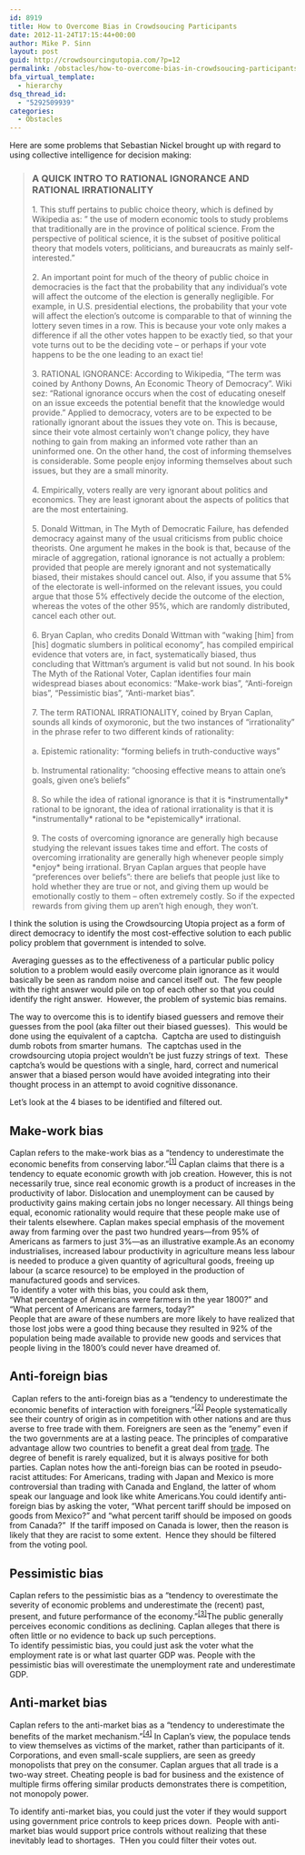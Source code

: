 ```yaml
---
id: 8919
title: How to Overcome Bias in Crowdsoucing Participants
date: 2012-11-24T17:15:44+00:00
author: Mike P. Sinn
layout: post
guid: http://crowdsourcingutopia.com/?p=12
permalink: /obstacles/how-to-overcome-bias-in-crowdsoucing-participants/
bfa_virtual_template:
  - hierarchy
dsq_thread_id:
  - "5292509939"
categories:
  - Obstacles
---
```

<div>
  Here are some problems that Sebastian Nickel brought up with regard to using collective intelligence for decision making:
</div>

> <div>
>   <h3>
>     A QUICK INTRO TO RATIONAL IGNORANCE AND RATIONAL IRRATIONALITY
>   </h3>
>   
>   <p>
>     1. This stuff pertains to public choice theory, which is defined by Wikipedia as: &#8221; the use of modern economic tools to study problems that traditionally are in the province of political science. From the perspective of political science, it is the subset of positive political theory that models voters, politicians, and bureaucrats as mainly self-interested.&#8221;<br clear="none" /><br clear="none" />2. An important point for much of the theory of public choice in democracies is the fact that the probability that any individual&#8217;s vote will affect the outcome of the election is generally negligible. For example, in U.S. presidential elections, the probability that your vote will affect the election&#8217;s outcome is comparable to that of winning the lottery seven times in a row. This is because your vote only makes a difference if all the other votes happen to be exactly tied, so that your vote turns out to be the deciding vote &#8211; or perhaps if your vote happens to be the one leading to an exact tie!<br clear="none" /><br clear="none" />3. RATIONAL IGNORANCE: According to Wikipedia, &#8220;The term was coined by Anthony Downs, An Economic Theory of Democracy&#8221;. Wiki sez: &#8220;Rational ignorance occurs when the cost of educating oneself on an issue exceeds the potential benefit that the knowledge would provide.&#8221; Applied to democracy, voters are to be expected to be rationally ignorant about the issues they vote on. This is because, since their vote almost certainly won&#8217;t change policy, they have nothing to gain from making an informed vote rather than an uninformed one. On the other hand, the cost of informing themselves is considerable. Some people enjoy informing themselves about such issues, but they are a small minority.<br clear="none" /><br clear="none" />4. Empirically, voters really are very ignorant about politics and economics. They are least ignorant about the aspects of politics that are the most entertaining.<br clear="none" /><br clear="none" />5. Donald Wittman, in The Myth of Democratic Failure, has defended democracy against many of the usual criticisms from public choice theorists. One argument he makes in the book is that, because of the miracle of aggregation, rational ignorance is not actually a problem: provided that people are merely ignorant and not systematically biased, their mistakes should cancel out. Also, if you assume that 5% of the electorate is well-informed on the relevant issues, you could argue that those 5% effectively decide the outcome of the election, whereas the votes of the other 95%, which are randomly distributed, cancel each other out.<br clear="none" /><br clear="none" />6. Bryan Caplan, who credits Donald Wittman with &#8220;waking [him] from [his] dogmatic slumbers in political economy&#8221;, has compiled empirical evidence that voters are, in fact, systematically biased, thus concluding that Wittman&#8217;s argument is valid but not sound. In his book The Myth of the Rational Voter, Caplan identifies four main widespread biases about economics: &#8220;Make-work bias&#8221;, &#8220;Anti-foreign bias&#8221;, &#8220;Pessimistic bias&#8221;, &#8220;Anti-market bias&#8221;.<br clear="none" /><br clear="none" />7. The term RATIONAL IRRATIONALITY, coined by Bryan Caplan, sounds all kinds of oxymoronic, but the two instances of &#8220;irrationality&#8221; in the phrase refer to two different kinds of rationality:<br clear="none" /><br clear="none" />a. Epistemic rationality: &#8220;forming beliefs in truth-conductive ways&#8221;<br clear="none" /><br clear="none" />b. Instrumental rationality: &#8220;choosing effective means to attain one&#8217;s goals, given one&#8217;s beliefs&#8221;<br clear="none" /><br clear="none" />8. So while the idea of rational ignorance is that it is *instrumentally* rational to be ignorant, the idea of rational irrationality is that it is *instrumentally* rational to be *epistemically* irrational.<br clear="none" /><br clear="none" />9. The costs of overcoming ignorance are generally high because studying the relevant issues takes time and effort. The costs of overcoming irrationality are generally high whenever people simply *enjoy* being irrational. Bryan Caplan argues that people have &#8220;preferences over beliefs&#8221;: there are beliefs that people just like to hold whether they are true or not, and giving them up would be emotionally costly to them &#8211; often extremely costly. So if the expected rewards from giving them up aren&#8217;t high enough, they won&#8217;t.
>   </p>
> </div>

I think the solution is using the Crowdsourcing Utopia project as a form of direct democracy to identify the most cost-effective solution to each public policy problem that government is intended to solve.

<div>
  <p>
     Averaging guesses as to the effectiveness of a particular public policy solution to a problem would easily overcome plain ignorance as it would basically be seen as random noise and cancel itself out.  The few people with the right answer would pile on top of each other so that you could identify the right answer.  However, the problem of systemic bias remains.
  </p>
  
  <p>
    The way to overcome this is to identify biased guessers and remove their guesses from the pool (aka filter out their biased guesses).  This would be done using the equivalent of a captcha.  Captcha are used to distinguish dumb robots from smarter humans.  The captchas used in the crowdsourcing utopia project wouldn&#8217;t be just fuzzy strings of text.  These captcha&#8217;s would be questions with a single, hard, correct and numerical answer that a biased person would have avoided integrating into their thought process in an attempt to avoid cognitive dissonance.
  </p>
  
  <p>
    Let&#8217;s look at the 4 biases to be identified and filtered out.
  </p>
  
  <h2>
    Make-work bias
  </h2>
  
  <div>
    Caplan refers to the make-work bias as a “tendency to underestimate the economic benefits from conserving labor.”<sup><a href="https://en.wikipedia.org/wiki/The_Myth_of_the_Rational_Voter#cite_note-1">[1]</a></sup> Caplan claims that there is a tendency to equate economic growth with job creation. However, this is not necessarily true, since real economic growth is a product of increases in the productivity of labor. Dislocation and unemployment can be caused by productivity gains making certain jobs no longer necessary. All things being equal, economic rationality would require that these people make use of their talents elsewhere. Caplan makes special emphasis of the movement away from farming over the past two hundred years—from 95% of Americans as farmers to just 3%—as an illustrative example.As an economy industrialises, increased labour productivity in agriculture means less labour is needed to produce a given quantity of agricultural goods, freeing up labour (a scarce resource) to be employed in the production of manufactured goods and services.
  </div>
  
  <div>
  </div>
  
  <div>
    To identify a voter with this bias, you could ask them,
  </div>
  
  <div>
    &#8220;What percentage of Americans were farmers in the year 1800?&#8221; and
  </div>
  
  <div>
    &#8220;What percent of Americans are farmers, today?&#8221;
  </div>
  
  <div>
    People that are aware of these numbers are more likely to have realized that those lost jobs were a good thing because they resulted in 92% of the population being made available to provide new goods and services that people living in the 1800&#8217;s could never have dreamed of.
  </div>
  
  <div>
    <h2>
      Anti-foreign bias
    </h2>
  </div>
  
  <div>
     Caplan refers to the anti-foreign bias as a “tendency to underestimate the economic benefits of interaction with foreigners.”<sup><a href="https://en.wikipedia.org/wiki/The_Myth_of_the_Rational_Voter#cite_note-2">[2]</a></sup> People systematically see their country of origin as in competition with other nations and are thus averse to free trade with them. Foreigners are seen as the “enemy” even if the two governments are at a lasting peace. The principles of comparative advantage allow two countries to benefit a great deal from <a title="Trade" href="https://en.wikipedia.org/wiki/Trade">trade</a>. The degree of benefit is rarely equalized, but it is always positive for both parties. Caplan notes how the anti-foreign bias can be rooted in pseudo-racist attitudes: For Americans, trading with Japan and Mexico is more controversial than trading with Canada and England, the latter of whom speak our language and look like white Americans.You could identify anti-foreign bias by asking the voter, &#8220;What percent tariff should be imposed on goods from Mexico?&#8221; and &#8220;what percent tariff should be imposed on goods from Canada?&#8221;  If the tariff imposed on Canada is lower, then the reason is likely that they are racist to some extent.  Hence they should be filtered from the voting pool.
  </div>
  
  <h2>
    Pessimistic bias
  </h2>
  
  <div>
    Caplan refers to the pessimistic bias as a “tendency to overestimate the severity of economic problems and underestimate the (recent) past, present, and future performance of the economy.”<sup><a href="https://en.wikipedia.org/wiki/The_Myth_of_the_Rational_Voter#cite_note-3">[3]</a></sup>The public generally perceives economic conditions as declining. Caplan alleges that there is often little or no evidence to back up such perceptions.
  </div>
  
  <div>
  </div>
  
  <div>
    To identify pessimistic bias, you could just ask the voter what the employment rate is or what last quarter GDP was. People with the pessimistic bias will overestimate the unemployment rate and underestimate GDP.
  </div>
  
  <h2>
    Anti-market bias
  </h2>
  
  <p>
    Caplan refers to the anti-market bias as a “tendency to underestimate the benefits of the market mechanism.”<sup><a href="https://en.wikipedia.org/wiki/The_Myth_of_the_Rational_Voter#cite_note-4">[4]</a></sup> In Caplan&#8217;s view, the populace tends to view themselves as victims of the market, rather than participants of it. Corporations, and even small-scale suppliers, are seen as greedy monopolists that prey on the consumer. Caplan argues that all trade is a two-way street. Cheating people is bad for business and the existence of multiple firms offering similar products demonstrates there is competition, not monopoly power.
  </p>
  
  <div>
  </div>
  
  <div>
    To identify anti-market bias, you could just the voter if they would support using government price controls to keep prices down.  People with anti-market bias would support price controls without realizing that these inevitably lead to shortages.  THen you could filter their votes out.
  </div>
  
  <div>
  </div>
</div>